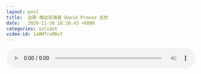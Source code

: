 ```yaml
---
layout: post
title:  达斯·维达扮演者 David Prowse 去世
date:   2020-11-30 18:16:43 +0800
categories: solidot
video-id: 1a0NTruMDsY
---
```


<audio src="/assets/4d0639cdb60f7af69472d9bf367f0e38.mp3" style="width: 100%;" controls></audio>

